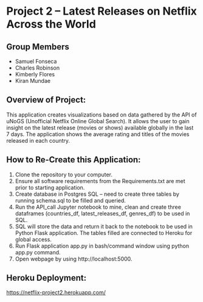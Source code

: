 # Project 2 – Latest Releases on Netflix Across the World

## Group Members
- Samuel Fonseca 
- Charles Robinson
- Kimberly Flores
- Kiran Mundae

## Overview of Project:
This application creates visualizations based on data gathered by the API of uNoGS (Unofficial Netflix Online Global Search). It allows the user to gain insight on the latest release (movies or shows) available globally in the last 7 days. The application shows the average rating and titles of the movies released in each country.

## How to Re-Create this Application:
1.	Clone the repository to your computer.
2.	Ensure all software requirements from the Requirements.txt are met prior to starting application.
3.	Create database in Postgres SQL – need to create three tables by running schema.sql to be filled and queried.
4.	Run the API_call Jupyter notebook to mine, clean and create three dataframes (countries_df, latest_releases_df, genres_df) to be used in SQL.
5.	SQL will store the data and return it back to the notebook to be used in Python Flask application. The tables filled are connected to Heroku for global access. 
6.	Run Flask application app.py in bash/command window using python app.py command.
7.	Open webpage by using http://localhost:5000.

## Heroku Deployment:
https://netflix-project2.herokuapp.com/




